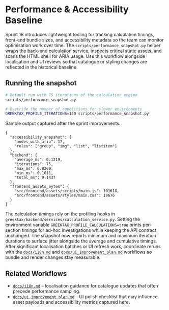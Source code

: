 # Performance & Accessibility Baseline

Sprint 18 introduces lightweight tooling for tracking calculation timings,
front-end bundle sizes, and accessibility metadata so the team can monitor
optimisation work over time. The `scripts/performance_snapshot.py` helper wraps
the back-end calculation service, inspects critical static assets, and scans the
HTML shell for ARIA usage. Use this workflow alongside localisation and UI
reviews so that catalogue or styling changes are reflected in the historical
baseline.

## Running the snapshot

```bash
# Default run with 75 iterations of the calculation engine
scripts/performance_snapshot.py

# Override the number of repetitions for slower environments
GREEKTAX_PROFILE_ITERATIONS=150 scripts/performance_snapshot.py
```

Sample output captured after the sprint improvements:

```
{
  "accessibility_snapshot": {
    "nodes_with_aria": 17,
    "roles": ["group", "img", "list", "listitem"]
  },
  "backend": {
    "average_ms": 0.1219,
    "iterations": 75,
    "max_ms": 0.8269,
    "min_ms": 0.1011,
    "total_ms": 9.1437
  },
  "frontend_assets_bytes": {
    "src/frontend/assets/scripts/main.js": 101618,
    "src/frontend/assets/styles/main.css": 19676
  }
}
```

The calculation timings rely on the profiling hooks in
`greektax/backend/services/calculation_service.py`. Setting the environment
variable `GREEKTAX_PROFILE_CALCULATIONS=true` prints per-section timings for
ad-hoc investigations while keeping the API contract unchanged. The snapshot now
reports minimum and maximum iteration durations to surface jitter alongside the
average and cumulative timings. After significant localisation batches or UI
refresh work, coordinate reruns with the
[`docs/i18n.md`](i18n.md) and [`docs/ui_improvement_plan.md`](ui_improvement_plan.md)
workflows so bundle and render changes stay measurable.

## Related Workflows

- [`docs/i18n.md`](i18n.md) – localisation guidance for catalogue updates that
  often precede performance sampling.
- [`docs/ui_improvement_plan.md`](ui_improvement_plan.md) – UI polish checklist
  that may influence asset payloads and accessibility metrics captured here.
